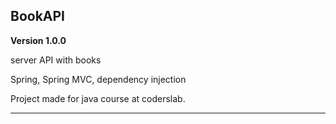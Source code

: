 ## BookAPI

**Version 1.0.0**

server API with books

Spring, Spring MVC, dependency injection

Project made for java course at coderslab.

---
